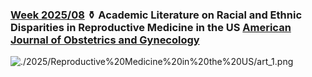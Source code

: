 ### [Week 2025/08](https://github.com/symplyelah/Tidytuesday/blob/master/2025/Reproductive%20Medicine%20in%20the%20US/Reproductive%20Medicine%20in%20the%20US.qmd) ⚱️ Academic Literature on Racial and Ethnic Disparities in Reproductive Medicine in the US [American Journal of Obstetrics and Gynecology ](https://www.ajog.org/article/S0002-9378(24)00775-0/fulltext)
![./2025/Reproductive%20Medicine%20in%20the%20US/art_1.png](https://github.com/symplyelah/Tidytuesday/blob/master/2025/Reproductive%20Medicine%20in%20the%20US/art_1.png)
